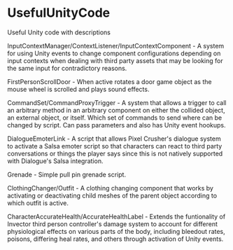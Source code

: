 # UsefulUnityCode
Useful Unity code with descriptions

InputContextManager/ContextListener/InputContextComponent - A system for using Unity events to change component configurations depending on input contexts when dealing with third party assets that may be looking for the same input for contradictory reasons.

FirstPersonScrollDoor - When active rotates a door game object as the mouse wheel is scrolled and plays sound effects.

CommandSet/CommandProxyTrigger - A system that allows a trigger to call an arbitrary method in an arbitrary component on either the collided object, an external object, or itself. Which set of commands to send where can be changed by script. Can pass parameters and also has Unity event hookups. 

DialogueEmoterLink - A script that allows Pixel Crusher's dialogue system to activate a Salsa emoter script so that characters can react to third party conversations or things the player says since this is not natively supported with Dialogue's Salsa integration.

Grenade - Simple pull pin grenade script.

ClothingChanger/Outfit - A clothing changing component that works by activating or deactivating child meshes of the parent object according to which outfit is active. 

CharacterAccurateHealth/AccurateHealthLabel - Extends the funtionality of Invector third person controller's damage system to account for different physiological effects on various parts of the body, including bleedout rates, poisons, differing heal rates, and others through activation of Unity events.
